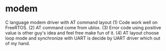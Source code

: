 # modem
C language modem driver with AT command layout
(1) Code work well on FreeRTOS.
(2) AT command come from ublox. 
(3) Error code using positive value is other guy's idea and feel free make fun of it.
(4) AT layout choose loop mode and synchronize with UART is decide by UART driver which out of my hand.
